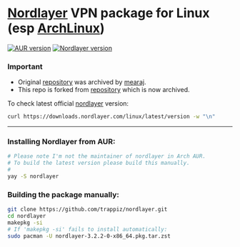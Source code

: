 # [Nordlayer](https://nordlayer.com) VPN package for Linux (esp [ArchLinux](https://archlinux.org/)) 
[![AUR version](https://img.shields.io/aur/version/nordlayer)](https://aur.archlinux.org/packages/nordlayer) [![Nordlayer version](https://img.shields.io/badge/nordlayer-3.2.2-green)](https://nordlayer.com/download/linux/)

### Important
* Original [repository](https://github.com/mearaj/nordlayer) was archived by [mearaj](https://github.com/mearaj).
* This repo is forked from [repository](https://github.com/Sidicer/nordlayer) which is now archived.

To check latest official [nordlayer](https://nordlayer.com) version:
```sh
curl https://downloads.nordlayer.com/linux/latest/version -w "\n"
```
---
### Installing Nordlayer from AUR:
```sh
# Please note I'm not the maintainer of nordlayer in Arch AUR.
# To build the latest version please build this manually.
#
yay -S nordlayer
```

### Building the package manually:
```sh
git clone https://github.com/trappiz/nordlayer.git
cd nordlayer
makepkg -si
# If 'makepkg -si' fails to install automatically:
sudo pacman -U nordlayer-3.2.2-0-x86_64.pkg.tar.zst
```
